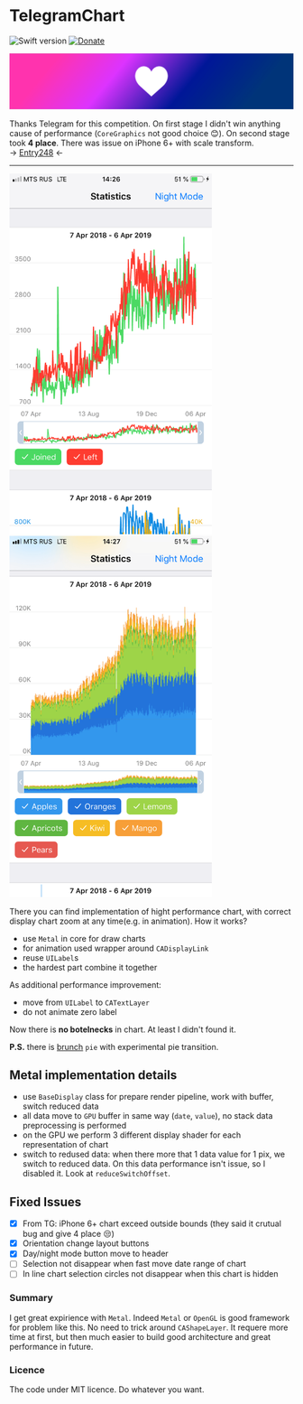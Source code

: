 # TelegramChart
![Swift version](https://img.shields.io/badge/Swift-4.2-orange.svg) 
[![Donate](https://img.shields.io/badge/Donate-PayPal-blue.svg)](https://paypal.me/gralexdev)


<img src="https://github.com/AlexandrGraschenkov/TelegramChart/raw/master/logo.png" alt="Demo" width="782" />


Thanks Telegram for this competition. On first stage I didn't win anything cause of performance (`CoreGraphics` not good choice 😊). On second stage took **4 place**. There was issue on iPhone 6+ with scale transform.<br>
-> [Entry248](https://contest.dev/chart-ios/entry248) <-

---
<img src="https://github.com/AlexandrGraschenkov/TelegramChart/raw/master/screenshot_1.png" alt="Demo" width="359" /> &nbsp;
<img src="https://github.com/AlexandrGraschenkov/TelegramChart/raw/master/screenshot_2.png" alt="Demo" width="359" />

There you can find implementation of hight performance chart, with correct display chart zoom at any time(e.g. in animation). How it works?
- use `Metal` in core for draw charts
- for animation used wrapper around `CADisplayLink`
- reuse `UILabel`s
- the hardest part combine it together



As additional performance improvement: 
- move from `UILabel` to `CATextLayer`
- do not animate zero label

Now there is **no botelnecks** in chart. At least I didn't found it.

**P.S.** there is [brunch](https://github.com/AlexandrGraschenkov/TelegramChart/tree/pie) `pie` with experimental pie transition.

## Metal implementation details

- use `BaseDisplay` class for prepare render pipeline, work with buffer, switch reduced data
- all data move to `GPU` buffer in same way (`date`, `value`), no stack data preprocessing is performed
- on the GPU we perform 3 different display shader for each representation of chart
- switch to redused data: when there more that 1 data value for 1 pix, we switch to reduced data. On this data performance isn't issue, so I disabled it. Look at `reduceSwitchOffset`.

## Fixed Issues

- [x] From TG: iPhone 6+ chart exceed outside bounds (they said it crutual bug and give 4 place 😒)
- [x] Orientation change layout buttons
- [x] Day/night mode button move to header
- [ ] Selection not disappear when fast move date range of chart
- [ ] In line chart selection circles not disappear when this chart is hidden

### Summary
I get great expirience with `Metal`. Indeed `Metal` or `OpenGL` is good framework for problem like this. No need to trick around `CAShapeLayer`. It requere more time at first, but then much easier to build good architecture and great performance in future.

### Licence
The code under MIT licence. Do whatever you want.
